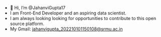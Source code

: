 - 👋 Hi, I’m @JahanviGupta17
- I am Front-End Developer and an aspiring data scientist.
- I am always looking looking for opportunities to contribute to this open source platform.
- My Gmail: jahanvigupta_202210101150108@srmu.ac.in

<!---
JahanviGupta17/JahanviGupta17 is a ✨ special ✨ repository because its `README.md` (this file) appears on your GitHub profile.
You can click the Preview link to take a look at your changes.
--->
